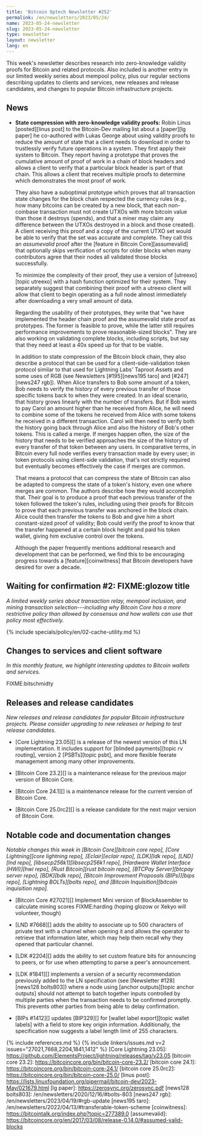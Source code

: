 ```yaml
---
title: 'Bitcoin Optech Newsletter #252'
permalink: /en/newsletters/2023/05/24/
name: 2023-05-24-newsletter
slug: 2023-05-24-newsletter
type: newsletter
layout: newsletter
lang: en
---
```

This week's newsletter describes research into zero-knowledge validity
proofs for Bitcoin and related protocols.  Also included is another entry
in our limited weekly series about mempool policy, plus our regular
sections describing updates to clients and services, new releases and
release candidates, and changes to popular Bitcoin infrastructure
projects.

## News

- **State compression with zero-knowledge validity proofs:** Robin Linus
  [posted][linus post] to the Bitcoin-Dev mailing list about a
  [paper][lg paper] he co-authored with Lukas George about using
  validity proofs to reduce the amount of state that a client needs to
  download in order to trustlessly verify future operations in a system.
  They first apply their system to Bitcoin.  They report having a
  prototype that proves the cumulative amount of proof of work in a
  chain of block headers and allows a client to verify that a particular
  block header is part of that chain.  This allows a client that
  receives multiple proofs to determine which demonstrates the most
  proof of work.

    They also have a suboptimal prototype which proves that all
    transaction state changes for the block chain respected the currency
    rules (e.g., how many bitcoins can be created by a new block, that
    each non-coinbase transaction must not create UTXOs with more
    bitcoin value than those it destroys (spends), and that a miner may
    claim any difference between the UTXOs destroyed in a block and
    those created).  A client receiving this proof and a copy of the
    current UTXO set would be able to verify that the set was accurate
    and complete.  They call this an _assumevalid_ proof after the
    [feature in Bitcoin Core][assumevalid] that optionally skips
    verification of scripts for older blocks when many contributors
    agree that their nodes all validated those blocks successfully.

    To minimize the complexity of their proof, they use a version of
    [utreexo][topic utreexo] with a hash function optimized for their
    system.  They separately suggest that combining their proof with a
    utreexo client will allow that client to begin operating as a full
    node almost immediately after downloading a very small amount of
    data.

    Regarding the usability of their prototypes, they write that "we
    have implemented the header chain proof and the assumevalid state
    proof as prototypes.  The former is feasible to prove, while the
    latter still requires performance improvements to prove
    reasonable-sized blocks".  They are also working on validating
    complete blocks, including scripts, but say that they need at least
    a 40x speed up for that to be viable.

    In addition to state compression of the Bitcoin block chain, they
    also describe a protocol that can be used for a
    client-side-validation token protocol similar to that used for Lightning Labs'
    Taproot Assets and some uses of RGB (see Newsletters [#195][news195
    taro] and [#247][news247 rgb]).  When Alice transfers to Bob some
    amount of a token, Bob needs to verify the history of every previous
    transfer of those specific tokens back to when they were created.
    In an ideal scenario, that history grows linearly with the number of
    transfers.  But if Bob wants to pay Carol an amount higher than he
    received from Alice, he will need to combine some of the tokens he
    received from Alice with some tokens he received in a
    different transaction.  Carol will then need to verify both the
    history going back through Alice and also the history of Bob's other
    tokens.  This is called a merge.  If merges happen often, the size
    of the history that needs to be verified approaches the size of the
    history of every transfer of that token between any users.  In
    comparative terms, in Bitcoin every full node verifies every
    transaction made by every user; in token protocols using client-side
    validation, that's not strictly required but eventually becomes
    effectively the case if merges are common.

    That means a protocol that can compress the state of Bitcoin can
    also be adapted to compress the state of a token's history, even one
    where merges are common.  The authors describe how they would
    accomplish that.  Their goal is to produce a proof that each
    previous transfer of the token followed the token's rules, including
    using their proofs for Bitcoin to prove that each previous transfer
    was anchored in the block chain.  Alice could then transfer the
    tokens to Bob and give him a short constant-sized proof of validity;
    Bob could verify the proof to know that the transfer happened at a
    certain block height and paid his token wallet, giving him exclusive
    control over the tokens.

    Although the paper frequently mentions additional research and
    development that can be performed,
    we find this to be encouraging progress towards a
    [feature][coinwitness] that Bitcoin developers have desired for over
    a decade.

## Waiting for confirmation #2: FIXME:glozow title

_A limited weekly series about transaction relay, mempool inclusion, and
mining transaction selection---including why Bitcoin Core has a more
restrictive policy than allowed by consensus and how wallets can use
that policy most effectively._

{% include specials/policy/en/02-cache-utility.md %}

## Changes to services and client software

*In this monthly feature, we highlight interesting updates to Bitcoin
wallets and services.*

FIXME:bitschmidty

## Releases and release candidates

*New releases and release candidates for popular Bitcoin infrastructure
projects.  Please consider upgrading to new releases or helping to test
release candidates.*

- [Core Lightning 23.05][] is a release of the newest version of this LN
  implementation.  It includes support for [blinded payments][topic rv
  routing], version 2 [PSBTs][topic psbt], and more flexible feerate
  management among many other improvements.

- [Bitcoin Core 23.2][] is a maintenance release for the previous
  major version of Bitcoin Core.

- [Bitcoin Core 24.1][] is a maintenance release for the current
  version of Bitcoin Core.

- [Bitcoin Core 25.0rc2][] is a release candidate for the next major
  version of Bitcoin Core.

## Notable code and documentation changes

*Notable changes this week in [Bitcoin Core][bitcoin core repo], [Core
Lightning][core lightning repo], [Eclair][eclair repo], [LDK][ldk repo],
[LND][lnd repo], [libsecp256k1][libsecp256k1 repo], [Hardware Wallet
Interface (HWI)][hwi repo], [Rust Bitcoin][rust bitcoin repo], [BTCPay
Server][btcpay server repo], [BDK][bdk repo], [Bitcoin Improvement
Proposals (BIPs)][bips repo], [Lightning BOLTs][bolts repo], and
[Bitcoin Inquisition][bitcoin inquisition repo].*

- [Bitcoin Core #27021][] Implement Mini version of BlockAssembler to calculate mining scores FIXME:harding (hoping glozow or Xekyo will volunteer, though)

- [LND #7668][] adds the ability to associate up to 500 characters of
  private text with a channel when opening it and allows the operator to
  retrieve that information later, which may help them recall why they
  opened that particular channel.

- [LDK #2204][] adds the ability to set custom feature bits for
  announcing to peers, or for use when attempting to parse a peer's
  announcement.

- [LDK #1841][] implements a version of a security recommendation
  previously added to the LN specification (see [Newsletter
  #128][news128 bolts803]) where a node using [anchor outputs][topic
  anchor outputs] should not attempt to batch together inputs controlled
  by multiple parties when the transaction needs to be confirmed
  promptly.  This prevents other parties from being able to delay
  confirmation.

- [BIPs #1412][] updates [BIP329][] for [wallet label export][topic
  wallet labels] with a field to store key origin information.
  Additionally, the specification now suggests a label length limit of
  255 characters.

{% include references.md %}
{% include linkers/issues.md v=2 issues="27021,7668,2204,1841,1412" %}
[Core Lightning 23.05]: https://github.com/ElementsProject/lightning/releases/tag/v23.05
[bitcoin core 23.2]: https://bitcoincore.org/bin/bitcoin-core-23.2/
[bitcoin core 24.1]: https://bitcoincore.org/bin/bitcoin-core-24.1/
[bitcoin core 25.0rc2]: https://bitcoincore.org/bin/bitcoin-core-25.0/
[linus post]: https://lists.linuxfoundation.org/pipermail/bitcoin-dev/2023-May/021679.html
[lg paper]: https://zerosync.org/zerosync.pdf
[news128 bolts803]: /en/newsletters/2020/12/16/#bolts-803
[news247 rgb]: /en/newsletters/2023/04/19/#rgb-update
[news195 taro]: /en/newsletters/2022/04/13/#transferable-token-scheme
[coinwitness]: https://bitcointalk.org/index.php?topic=277389.0
[assumevalid]: https://bitcoincore.org/en/2017/03/08/release-0.14.0/#assumed-valid-blocks
